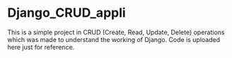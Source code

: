 # Django_CRUD_appli
This is a simple project in CRUD (Create, Read, Update, Delete) operations which was made to understand the working of Django.
Code is uploaded here just for reference.
